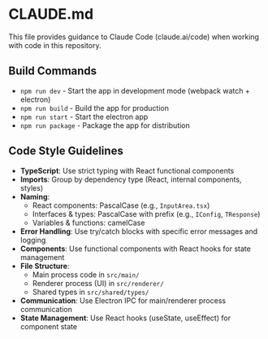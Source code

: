 # CLAUDE.md

This file provides guidance to Claude Code (claude.ai/code) when working with code in this repository.

## Build Commands
- `npm run dev` - Start the app in development mode (webpack watch + electron)
- `npm run build` - Build the app for production
- `npm run start` - Start the electron app
- `npm run package` - Package the app for distribution

## Code Style Guidelines
- **TypeScript**: Use strict typing with React functional components
- **Imports**: Group by dependency type (React, internal components, styles)
- **Naming**:
  - React components: PascalCase (e.g., `InputArea.tsx`)
  - Interfaces & types: PascalCase with prefix (e.g., `IConfig`, `TResponse`)
  - Variables & functions: camelCase
- **Error Handling**: Use try/catch blocks with specific error messages and logging
- **Components**: Use functional components with React hooks for state management
- **File Structure**:
  - Main process code in `src/main/`
  - Renderer process (UI) in `src/renderer/`
  - Shared types in `src/shared/types/`
- **Communication**: Use Electron IPC for main/renderer process communication
- **State Management**: Use React hooks (useState, useEffect) for component state